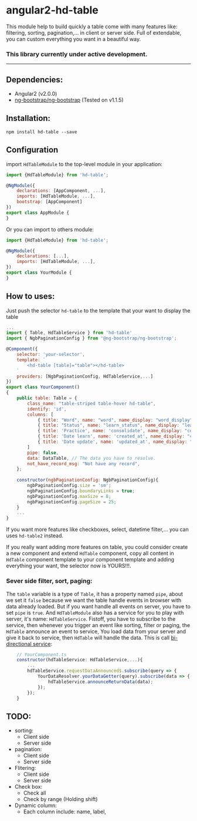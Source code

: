 # angular2-hd-table
This module help to build quickly a table come with many features like: filtering, sorting, pagination,... in client or server side. Full of extendable, you can custom everything you want in a beautiful way.
### This library currently under active development.
---
## Dependencies:
- Angular2 (v2.0.0)
- [ng-bootstrap/ng-bootstrap](https://github.com/ng-bootstrap/ng-bootstrap) (Tested on v1.1.5)

## Installation:
```shell 
npm install hd-table --save
```
## Configuration
import ``HdTableModule`` to the top-level module in your application:
```js
import {HdTableModule} from 'hd-table';

@NgModule({
    declarations: [AppComponent, ...],
    imports: [HdTableModule, ...],  
    bootstrap: [AppComponent]
})
export class AppModule {
}
```
Or you can import to others module:
```js
import {HdTableModule} from 'hd-table';

@NgModule({
    declarations: [...],
    imports: [HdTableModule, ...],  
})
export class YourModule {
}
```
## How to uses:
Just push the selector ``hd-table`` to the template that your want to display the table
```js
...
import { Table, HdTableService } from 'hd-table'
import { NgbPaginationConfig } from '@ng-bootstrap/ng-bootstrap';

@Component({
    selector: 'your-selector',
    template: `
        <hd-table [table]="table"></hd-table>
    `
    providers: [NgbPaginationConfig, HdTableService,...]
})
export class YourComponent()
{
    public table: Table = {
		class_name: "table-striped table-hover hd-table",
		identify: 'id',
		columns: [
		    { title: "Word", name: "word", name_display: "word_display", placeholder: "Filter by word" },
			{ title: "Status", name: "learn_status", name_display: "learn_status_display", placeholder: "Filter by status" },
			{ title: 'Practice', name: 'consolidate', name_display: "consolidate_display", class_name: "office-header text-success" },
			{ title: 'Date learn', name: 'created_at', name_display: "created_at_display" },
			{ title: 'Date update', name: 'updated_at', name_display: "updated_at_display" },
		]
		pipe: false,
		data: DataTable, // The data you have to resolve.
		not_have_record_msg: "Not have any record",
	};
	
	constructor(ngbPaginationConfig: NgbPaginationConfig){
	    ngbPaginationConfig.size = 'sm';
		ngbPaginationConfig.boundaryLinks = true;
		ngbPaginationConfig.maxSize = 8;
		ngbPaginationConfig.pageSize = 25;
	}
	...
}
```
If you want more features like checkboxes, select, datetime filter,... you can uses ``hd-table2`` instead.

If you really want adding more features on table, you could consider create a new component and extend ``HdTable`` component, copy all content in ``HdTable`` component template to your component template and adding everything your want, the selector now is YOURS!!!.
### Sever side filter, sort, paging:
The ``table`` variable is a type of ``Table``, it has a property named ``pipe``, about we set it ``false`` because we want the table handle events in browser with data already loaded. But if you want handle all events on server, you have to set ``pipe`` is ``true``. And ``HdTableModule`` also has a service for you to play with server, it's name: ``HdTableService``. Fistoff, you have to subscribe to the service, then whenever you trigger an event like sorting, filter or paging, the ``HdTable`` announce an event to service, You load data from your server and give it back to service, then ``HdTable`` will handle the data. This is call [bi-directional service](https://angular.io/docs/ts/latest/cookbook/component-communication.html#!#bidirectional-service): 

```js
    // YourComponent.ts
    constructor(hdTableService: HdTableService,...){
        ...
        hdTableService.requestDataAnnounced$.subscribe(query => {
			YourDataResolver.yourDataGetter(query).subscribe(data => {
				hdTableService.announceReturnData(data);
			});
		});
    }
```
## TODO:
- sorting: 
    + Client side
	+ Server side
- pagination: 
	+ Client side
	+ Server side
- Flitering:
	+ Client side
	+ Server side
- Check box:
	+ Check all
	+ Check by range (Holding shift)
- Dynamic column:
	+ Each column include: name, label, 
